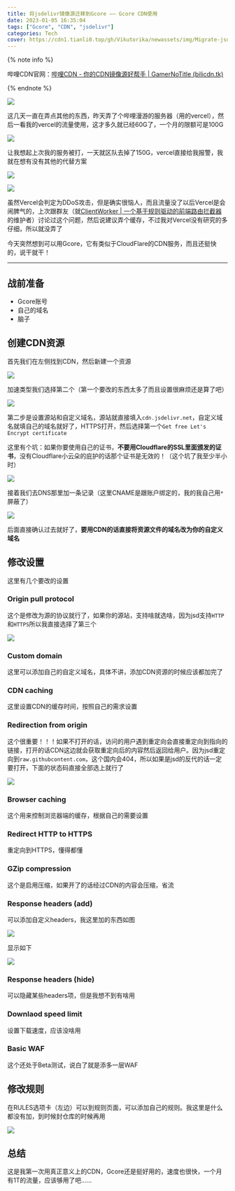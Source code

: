 ```yaml
---
title: 将jsdelivr镜像源迁移到Gcore —— Gcore CDN使用
date: 2023-01-05 16:35:04
tags: ["Gcore", "CDN", "jsdelivr"]
categories: Tech
cover: https://cdn1.tianli0.top/gh/Vikutorika/newassets/img/Migrate-jsdelivr-mirror-to-Gcore/msedge-20230105-165402.png
---
```


{% note info %}

哔哩CDN官网：[哔哩CDN - 你的CDN镜像源好帮手 | GamerNoTitle (bilicdn.tk)](https://bilicdn.tk/)

{% endnote %}

![](https://cdn1.tianli0.top/gh/Vikutorika/newassets/img/Migrate-jsdelivr-mirror-to-Gcore/msedge-20230105-165402.png)

这几天一直在弄点其他的东西，昨天弄了个哔哩漫游的服务器（用的vercel），然后一看我的vercel的流量使用，这才多久就已经60G了，一个月的限额可是100G

![](https://cdn1.tianli0.top/gh/Vikutorika/newassets/img/Migrate-jsdelivr-mirror-to-Gcore/chrome-20230105-165635.png)

让我想起上次我的服务被打，一天就区队去掉了150G，vercel直接给我报警，我就在想有没有其他的代替方案

![](https://cdn1.tianli0.top/gh/Vikutorika/newassets/img/Migrate-jsdelivr-mirror-to-Gcore/chrome-20230105-165741.png)

![](https://cdn1.tianli0.top/gh/Vikutorika/newassets/img/Migrate-jsdelivr-mirror-to-Gcore/ApplicationFrameHost-20230105-170152.png)

虽然Vercel会判定为DDoS攻击，但是确实很恼人，而且流量没了以后Vercel是会闹脾气的，上次跟群友（就[ClientWorker | 一个基于规则驱动的前端路由拦截器](https://clientworker.js.org/)的维护者）讨论过这个问题，然后说建议弄个缓存，不过我对Vercel没有研究的多仔细，所以就没弄了

今天突然想到可以用Gcore，它有类似于CloudFlare的CDN服务，而且还挺快的，说干就干！

---

## 战前准备

- Gcore账号
- 自己的域名
- 脑子

## 创建CDN资源

首先我们在左侧找到CDN，然后新建一个资源

![](https://cdn1.tianli0.top/gh/Vikutorika/newassets/img/Migrate-jsdelivr-mirror-to-Gcore/msedge-20230105-174403.png)

加速类型我们选择第二个（第一个要改的东西太多了而且设置很麻烦还是算了吧）

![](https://cdn1.tianli0.top/gh/Vikutorika/newassets/img/Migrate-jsdelivr-mirror-to-Gcore/msedge-20230105-174752.png)

第二步是设置源站和自定义域名，源站就直接填入`cdn.jsdelivr.net`，自定义域名就填自己的域名就好了，HTTPS打开，然后选择第一个`Get free Let's Encrypt certificate`

这里有个坑：如果你要使用自己的证书，**不要用Cloudflare的SSL里面颁发的证书**，没有Cloudflare小云朵的庇护的话那个证书是无效的！（这个坑了我至少半小时）

![](https://cdn1.tianli0.top/gh/Vikutorika/newassets/img/Migrate-jsdelivr-mirror-to-Gcore/msedge-20230105-175007.png)

接着我们去DNS那里加一条记录（这里CNAME是跟账户绑定的，我的我自己用`*`屏蔽了）

![](https://cdn1.tianli0.top/gh/Vikutorika/newassets/img/Migrate-jsdelivr-mirror-to-Gcore/msedge-20230105-175332.png)

后面直接确认过去就好了，**要用CDN的话直接将资源文件的域名改为你的自定义域名**

## 修改设置

这里有几个要改的设置

### Origin pull protocol

这个是修改为源的协议就行了，如果你的源站，支持啥就选啥，因为jsd支持`HTTP`和`HTTPS`所以我直接选择了第三个

![](https://cdn1.tianli0.top/gh/Vikutorika/newassets/img/Migrate-jsdelivr-mirror-to-Gcore/msedge-20230105-175745.png)

### Custom domain

这里可以添加自己的自定义域名，具体不讲，添加CDN资源的时候应该都加完了

### CDN caching

这里设置CDN的缓存时间，按照自己的需求设置

### Redirection from origin

这个很重要！！！如果不打开的话，访问的用户遇到重定向会直接重定向到指向的链接，打开的话CDN这边就会获取重定向后的内容然后返回给用户。因为jsd重定向到`raw.githubcontent.com`，这个国内会404，所以如果是jsd的反代的话一定要打开，下面的状态码直接全部选上就行了

![](https://cdn1.tianli0.top/gh/Vikutorika/newassets/img/Migrate-jsdelivr-mirror-to-Gcore/msedge-20230105-180023.png)

### Browser caching

这个用来控制浏览器端的缓存，根据自己的需要设置

### Redirect HTTP to HTTPS

重定向到HTTPS，懂得都懂

### GZip compression

这个是启用压缩，如果开了的话经过CDN的内容会压缩，省流

### Response headers (add)

可以添加自定义headers，我这里加的东西如图

![](https://cdn1.tianli0.top/gh/Vikutorika/newassets/img/Migrate-jsdelivr-mirror-to-Gcore/msedge-20230105-180211.png)

显示如下

![](https://cdn1.tianli0.top/gh/Vikutorika/newassets/img/Migrate-jsdelivr-mirror-to-Gcore/msedge-20230105-180300.png)

### Response headers (hide)

可以隐藏某些headers项，但是我想不到有啥用

### Downlaod speed limit

设置下载速度，应该没啥用

### Basic WAF

这个还处于Beta测试，说白了就是添多一层WAF

## 修改规则

在RULES选项卡（左边）可以到规则页面，可以添加自己的规则。我这里是什么都没有加，到时候封仓库的时候再用

![](https://cdn1.tianli0.top/gh/Vikutorika/newassets/img/Migrate-jsdelivr-mirror-to-Gcore/msedge-20230105-180529.png)

## 总结

这是我第一次用真正意义上的CDN，Gcore还是挺好用的，速度也很快，一个月有1T的流量，应该够用了吧……
